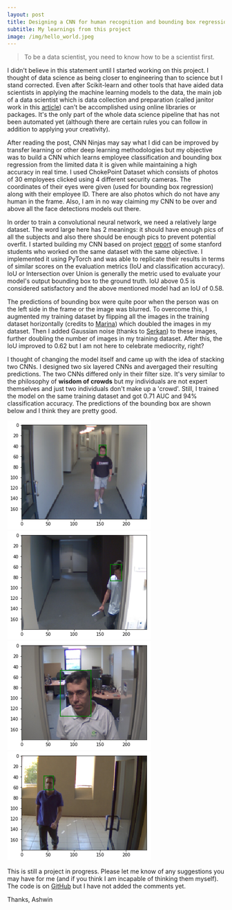 ```yaml
---
layout: post
title: Designing a CNN for human recognition and bounding box regression
subtitle: My learnings from this project
image: /img/hello_world.jpeg
---
```


>To be a data scientist, you need to know how to be a scientist first.


I didn't believe in this statement until I started working on this project. I thought of data science as being closer to engineering than to science but I stand corrected. Even after Scikit-learn and other tools that have aided data scientists in applying the machine learning models to the data, the main job of a data scientist which is data collection and preparation (called janitor work in this [article](https://www.nytimes.com/2014/08/18/technology/for-big-data-scientists-hurdle-to-insights-is-janitor-work.html)) can't be accomplished using online libraries or packages. It's the only part of the whole data science pipeline that has not been automated yet (although there are certain rules you can follow in addition to applying your creativity).


After reading the post, CNN Ninjas may say what I did can be improved by transfer learning or other deep learning methodologies but my objective was to build a CNN which learns employee classification and bounding box regression from the limited data it is given while maintaining a high accuracy in real time. I used ChokePoint Dataset which consists of photos of 30 employees clicked using 4 different security cameras. The coordinates of their eyes were given (used for bounding box regression) along with their employee ID. There are also photos which do not have any human in the frame. Also, I am in no way claiming my CNN to be over and above all the face detections models out there.


In order to train a convolutional neural network, we need a relatively large dataset. The word large here has 2 meanings: it should have enough pics of all the subjects and also there should be enough pics to prevent potential overfit. I started building my CNN based on project [report](http://cs231n.stanford.edu/reports/2017/pdfs/222.pdf) of some stanford students  who worked on the same dataset with the same objective. I implemented it using PyTorch and was able to replicate their results in terms of similar scores on the evaluation metrics (IoU and classification accuracy). IoU or Intersection over Union is generally the metric used to evaluate your model's output bounding box to the ground truth. IoU above 0.5 is considered satisfactory and the above mentioned model had an IoU of 0.58.


The predictions of bounding box were quite poor when the person was on the left side in the frame or the image was blurred. To overcome this, I augmented my training dataset by flipping all the images in the training dataset horizontally (credits to [Marina](https://www.facebook.com/mmarinated)) which doubled the images in my dataset. Then I added Gaussian noise (thanks to [Serkan](https://www.facebook.com/karakulakserkan)) to these images, further doubling the number of images in my training dataset.  After this, the IoU improved to 0.62 but I am not here to celebrate mediocrity, right?  


I thought of changing the model itself and came up with the idea of stacking two CNNs. I designed two six layered CNNs and avergaged their resulting predictions. The two CNNs differed only in their filter size. It's very similar to the philosophy of **wisdom of crowds** but my individuals are not expert themselves and just two individuals don't make up a 'crowd'. Still, I trained the model on the same training dataset and got 0.71 AUC and 94% classification accuracy. The predictions of the bounding box are shown below and I think they are pretty good. 


![alt text](/img/FDR/pic1.png)
![alt text](/img/FDR/pic2.png)
![alt text](/img/FDR/pic3.png)
![alt text](/img/FDR/pic4.png)


This is still a project in progress. Please let me know of any suggestions you may have for me (and if you think I am incapable of thinking them myself). The code is on [GitHub](https://github.com/Regressionist) but I have not added the comments yet.  


Thanks,
Ashwin